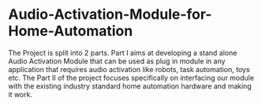 # Audio-Activation-Module-for-Home-Automation
The Project is split into 2 parts. Part I aims at developing a stand alone Audio Activation Module that can be used as plug in module in any application that requires audio activation like robots, task automation, toys etc. The Part II of the project focuses specifically on interfacing our module with the existing industry standard home automation hardware and making it work.
